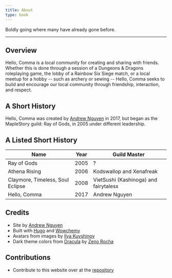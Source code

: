 ```yaml
---
title: About
type: book
---
```


Boldly going where many have already gone before.

---

## Overview

Hello, Comma is a local community for creating and sharing with friends. Whether this is done through a session of a Dungeons & Dragons roleplaying game, the lobby of a Rainbow Six Siege match, or a local meetup for a hobby -- such as archery or sewing -- Hello, Comma seeks to build and encourage our local community through friendship, interaction, and respect.

## A Short History

Hello, Comma was created by [Andrew Nguyen](/author/andrew-nguyen) in 2017, but began as the MapleStory guild: Ray of Gods, in 2005 under different leadership.

## A Listed Short History

| Name                             | Year | Guild Master                          |
| -------------------------------- | ---- | ------------------------------------- |
| Ray of Gods                      | 2005 | ?                                     |
| Athena Rising                    | 2006 | Kodswallop and Xenafreak              |
| Claymore, Timeless, Soul Eclipse | 2008 | VietSushi (Kashinoga) and fairytalesx |
| Hello, Comma                     | 2017 | Andrew Nguyen                         |

## Credits

- Site by [Andrew Nguyen](/author/andrew-nguyen)
- Built with [Hugo](https://gohugo.io/) and [Wowchemy](https://wowchemy.com/)
- Avatars from images by [Ilya Kuvshinov](https://www.artstation.com/kuvshinov_ilya)
- Dark theme colors from [Dracula](https://draculatheme.com/) by [Zeno Rocha](https://zenorocha.com/)

## Contributions

- Contribute to this website over at the [repository](https://github.com/Kashinoga/hello-comma-website)
